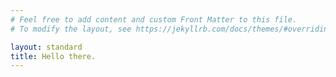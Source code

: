 ```yaml
---
# Feel free to add content and custom Front Matter to this file.
# To modify the layout, see https://jekyllrb.com/docs/themes/#overriding-theme-defaults

layout: standard
title: Hello there.
---
```

